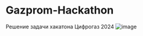 # Gazprom-Hackathon
Решение задачи хакатона Цифрогаз 2024 
![image](https://github.com/user-attachments/assets/3d408088-13b7-4b42-adb2-5fdbdfd7a0cb)

